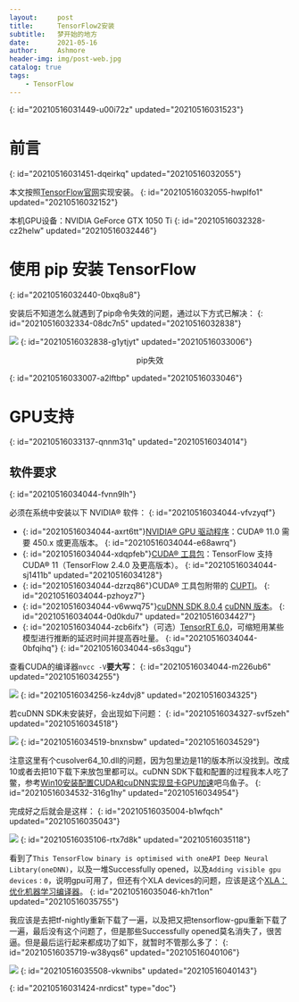 ```yaml
---
layout:     post
title:      TensorFlow2安装
subtitle:   梦开始的地方
date:       2021-05-16
author:     Ashmore
header-img: img/post-web.jpg
catalog: true
tags:
    - TensorFlow
---
```

{: id="20210516031449-u00i72z" updated="20210516031523"}

# 前言

{: id="20210516031451-dqeirkq" updated="20210516032055"}

本文按照[TensorFlow官网](https://tensorflow.google.cn/install?hl=zh-cn)实现安装。
{: id="20210516032055-hwplfo1" updated="20210516032152"}

本机GPU设备：NVIDIA GeForce GTX 1050 Ti
{: id="20210516032328-cz2helw" updated="20210516032446"}

# 使用 pip 安装 TensorFlow

{: id="20210516032440-0bxq8u8"}

安装后不知道怎么就遇到了pip命令失效的问题，通过以下方式已解决：
{: id="20210516032334-08dc7n5" updated="20210516032838"}

![](https://AshmoreLivy.github.io/BlogImage/pip%E5%A4%B1%E6%95%88.png)
{: id="20210516032838-g1ytjyt" updated="20210516033006"}

<div align="center">pip失效</div>

{: id="20210516033007-a2lftbp" updated="20210516033046"}

# GPU支持

{: id="20210516033137-qnnm31q" updated="20210516034014"}

## **软件要求**

{: id="20210516034044-fvnn9lh"}

必须在系统中安装以下 NVIDIA® 软件：
{: id="20210516034044-vfvzyqf"}

* {: id="20210516034044-axrt6tt"}[NVIDIA® GPU 驱动程序](https://www.nvidia.com/drivers)：CUDA® 11.0 需要 450.x 或更高版本。
  {: id="20210516034044-e68awrq"}
* {: id="20210516034044-xdqpfeb"}[CUDA® 工具包](https://developer.nvidia.com/cuda-toolkit-archive)：TensorFlow 支持 CUDA® 11（TensorFlow 2.4.0 及更高版本）。
  {: id="20210516034044-sj1411b" updated="20210516034128"}
* {: id="20210516034044-dzrzq86"}CUDA® 工具包附带的 [CUPTI](http://docs.nvidia.com/cuda/cupti/)。
  {: id="20210516034044-pzhoyz7"}
* {: id="20210516034044-v6wwq75"}[cuDNN SDK 8.0.4](https://developer.nvidia.com/cudnn) [cuDNN 版本](https://developer.nvidia.com/rdp/cudnn-archive)。
  {: id="20210516034044-0d0kdu7" updated="20210516034427"}
* {: id="20210516034044-zcb6ifx"}（可选）[TensorRT 6.0](https://docs.nvidia.com/deeplearning/sdk/tensorrt-install-guide/index.html)，可缩短用某些模型进行推断的延迟时间并提高吞吐量。
  {: id="20210516034044-0bfqihq"}
  {: id="20210516034044-s6s3qgu"}

查看CUDA的编译器`nvcc -V`**要大写**：
{: id="20210516034044-m226ub6" updated="20210516034255"}

![](https://AshmoreLivy.github.io/BlogImage/nvcc.png)
{: id="20210516034256-kz4dvj8" updated="20210516034325"}

若cuDNN SDK未安装好，会出现如下问题：
{: id="20210516034327-svf5zeh" updated="20210516034518"}

![](https://AshmoreLivy.github.io/BlogImage/%E6%97%A0%E6%B3%95%E6%89%93%E5%BC%80GPU.png)
{: id="20210516034519-bnxnsbw" updated="20210516034529"}

注意这里有个cusolver64_10.dll的问题，因为包里边是11的版本所以没找到。改成10或者去把10下载下来放包里都可以。cuDNN SDK下载和配置的过程我本人吃了鳖，参考[Win10安装配置CUDA和cuDNN实现显卡GPU加速](https://www.pianshen.com/article/14761947171/)吧乌鱼子。
{: id="20210516034532-316g1hy" updated="20210516034954"}

完成好之后就会是这样：
{: id="20210516035004-b1wfqch" updated="20210516035043"}

![](https://AshmoreLivy.github.io/BlogImage/XLA%E5%A4%B1%E8%B4%A5.png)
{: id="20210516035106-rtx7d8k" updated="20210516035118"}

看到了`This TensorFlow binary is optimised with oneAPI Deep Neural Libtary(oneDNN)`，以及一堆Successfully opened，以及`Adding visible gpu devices：0`，说明gpu可用了，但还有个XLA devices的问题，应该是这个[XLA：优化机器学习编译器](https://tensorflow.google.cn/xla)。
{: id="20210516035046-kh7t1on" updated="20210516035755"}

我应该是去把tf-nightly重新下载了一遍，以及把又把tensorflow-gpu重新下载了一遍，最后没有这个问题了，但是那些Successfully opened莫名消失了，很苦逼。但是最后运行起来都成功了如下，就暂时不管那么多了：
{: id="20210516035719-w38yqs6" updated="20210516040106"}

![](https://AshmoreLivy.github.io/BlogImage/GPU%E6%88%90%E5%8A%9F.png)
{: id="20210516035508-vkwnibs" updated="20210516040143"}

{: id="20210516031424-nrdicst" type="doc"}

